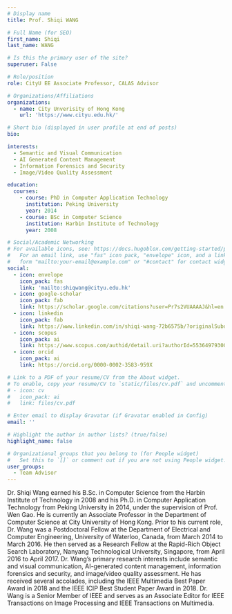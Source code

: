 ```yaml
---
# Display name
title: Prof. Shiqi WANG

# Full Name (for SEO)
first_name: Shiqi
last_name: WANG

# Is this the primary user of the site?
superuser: False

# Role/position
role: CityU EE Associate Professor, CALAS Advisor

# Organizations/Affiliations
organizations:
  - name: City Unverisity of Hong Kong
    url: 'https://www.cityu.edu.hk/'

# Short bio (displayed in user profile at end of posts)
bio: 

interests:
  - Semantic and Visual Communication
  - AI Generated Content Management
  - Information Forensics and Security
  - Image/Video Quality Assessment

education:
  courses:
    - course: PhD in Computer Application Technology
      institution: Peking University
      year: 2014
    - course: BSc in Computer Science
      institution: Harbin Institute of Technology
      year: 2008

# Social/Academic Networking
# For available icons, see: https://docs.hugoblox.com/getting-started/page-builder/#icons
#   For an email link, use "fas" icon pack, "envelope" icon, and a link in the
#   form "mailto:your-email@example.com" or "#contact" for contact widget.
social:
  - icon: envelope
    icon_pack: fas
    link: 'mailto:shiqwang@cityu.edu.hk'
  - icon: google-scholar
    icon_pack: fab
    link: https://scholar.google.com/citations?user=Pr7s2VUAAAAJ&hl=en
  - icon: linkedin
    icon_pack: fab
    link: https://www.linkedin.com/in/shiqi-wang-72b6575b/?originalSubdomain=hk 
  - icon: scopus
    icon_pack: ai
    link: https://www.scopus.com/authid/detail.uri?authorId=55364979300     
  - icon: orcid
    icon_pack: ai
    link: https://orcid.org/0000-0002-3583-959X

# Link to a PDF of your resume/CV from the About widget.
# To enable, copy your resume/CV to `static/files/cv.pdf` and uncomment the lines below.
# - icon: cv
#   icon_pack: ai
#   link: files/cv.pdf

# Enter email to display Gravatar (if Gravatar enabled in Config)
email: ''

# Highlight the author in author lists? (true/false)
highlight_name: false

# Organizational groups that you belong to (for People widget)
#   Set this to `[]` or comment out if you are not using People widget.
user_groups:
  - Team Advisor
---
```


Dr. Shiqi Wang earned his B.Sc. in Computer Science from the Harbin Institute of Technology in 2008 and his Ph.D. in Computer Application Technology from Peking University in 2014, under the supervision of Prof. Wen Gao. He is currently an Associate Professor in the Department of Computer Science at City University of Hong Kong. Prior to his current role, Dr. Wang was a Postdoctoral Fellow at the Department of Electrical and Computer Engineering, University of Waterloo, Canada, from March 2014 to March 2016. He then served as a Research Fellow at the Rapid-Rich Object Search Laboratory, Nanyang Technological University, Singapore, from April 2016 to April 2017. Dr. Wang’s primary research interests include semantic and visual communication, AI-generated content management, information forensics and security, and image/video quality assessment. He has received several accolades, including the IEEE Multimedia Best Paper Award in 2018 and the IEEE ICIP Best Student Paper Award in 2018. Dr. Wang is a Senior Member of IEEE and serves as an Associate Editor for IEEE Transactions on Image Processing and IEEE Transactions on Multimedia.